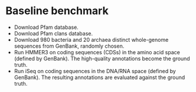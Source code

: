 # Baseline benchmark

- Download Pfam database.
- Download Pfam clans database.
- Download 980 bacteria and 20 archaea distinct whole-genome sequences
  from GenBank, randomly chosen.
- Run HMMER3 on coding sequences (CDSs) in the amino acid space
  (defined by GenBank). The high-quality annotations become the ground truth.
- Run iSeq on coding sequences in the DNA/RNA space (defined by GenBank).
  The resulting annotations are evaluated against the ground truth.
